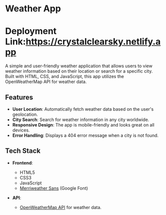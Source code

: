 # Weather App

# **Deployment Link:https://crystalclearsky.netlify.app**

A simple and user-friendly weather application that allows users to view weather information based on their location or search for a specific city. Built with HTML, CSS, and JavaScript, this app utilizes the OpenWeatherMap API for weather data.

## Features

- **User Location**: Automatically fetch weather data based on the user's geolocation.
- **City Search**: Search for weather information in any city worldwide.
- **Responsive Design**: The app is mobile-friendly and looks great on all devices.
- **Error Handling**: Displays a 404 error message when a city is not found.

## Tech Stack

- **Frontend**:
  - HTML5
  - CSS3
  - JavaScript
  - [Merriweather Sans](https://fonts.google.com/specimen/Merriweather+Sans) (Google Font)
  
- **API**:
  - [OpenWeatherMap API](https://openweathermap.org/api) for weather data.




